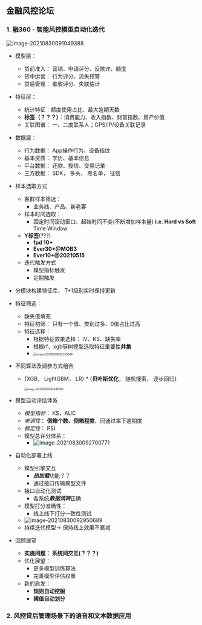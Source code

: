 ## 金融风控论坛 

### 1. 融360 - 智能风控模型自动化迭代

![image-20210830091049388](D:\笔记\0515-智能风控论坛笔记\智能风控系统.assets\image-20210830091049388-16302858512811.png)



- 模型层：
  - 贷前准入： 营销、申请评分、反欺诈、额度
  - 贷中运营： 行为评分、流失预警
  - 贷后管理： 催收评分、失联估计
- 特征层：
  - 统计特征：额度使用占比、最大逾期天数
  - **标签（？？？）**：消费能力、收入指数、财富指数、房产价值
  - 关联图谱： 一、二度联系人；GPS/IP/设备关联记录
- 数据层：
  - 行为数据： App操作行为、设备指纹
  - 基本资质： 学历、基本信息
  - 平台数据： 还款、授信、交易记录
  - 三方数据： SDK， 多头， 黑名单， 征信
- 样本选取方式
  - 客群样本筛选：
    - 业务线、产品、新老客
  - 样本时间选取：
    - 固定时间滚动窗口、起始时间不变(不断增加样本量) **i.e. Hard vs Soft** Time Window
  - **Y标签**(???)
    - **fpd 10+**
    - **Ever30+@MOB3**
    - **Ever10+@20210515**
  - 迭代触发方式
    - 模型指标触发
    - 定期触发
- 分模块构建特征库， T+1级别实时保持更新
- 特征筛选：
  - 缺失值填充
  - 特征初筛： 只有一个值、类别过多、0值占比过高
  - 特征选择：
    -  根据特征效果选择： IV、KS、缺失率
    - 根据rf、xgb等树模型选取特征重要性**并集**
    - <img src="D:\笔记\0515-智能风控论坛笔记\智能风控系统.assets\image-20210830092333644.png" alt="image-20210830092333644" style="zoom:50%;" />

- 不同算法及调参方式组合

  - {XGB， LightGBM， LR} * {**贝叶斯优化**， 随机搜索， 逐步回归}

    <img src="D:\笔记\0515-智能风控论坛笔记\智能风控系统.assets\image-20210830092446780.png" alt="image-20210830092446780" style="zoom:50%;" />

- 模型自动评估体系
  - *模型指标*： KS，AUC
  - *单调性*： **倒箱个数、倒箱程度**、同通过率下逾期度
  - *稳定性*： PSI
  - 模型总评分体系：
    - ![image-20210830092700771](D:\笔记\0515-智能风控论坛笔记\智能风控系统.assets\image-20210830092700771-16302868236412.png)

- 自动化部署上线
  - 模型引擎交互
    - ***热加载***功能？？
    - 通过接口传输模型文件
  - 接口自动化测试
    - 各系统***数据流转***正确
  - 模型打分准确性：
    - 线上线下打分一致性测试
  - ![image-20210830092950689](D:\笔记\0515-智能风控论坛笔记\智能风控系统.assets\image-20210830092950689-16302869920463.png)
  - 持续迭代模型-> 保持线上效果不衰减
- 回顾展望
  - **实施问题： 系统间交互(？？？)**
  - 优化展望：
    - 更多模型训练算法
    - 完善模型评估权重
  - 新的启发：
    - **规则自动挖掘**
    - **阈值自动划分**

### 2. 风控贷后管理场景下的语音和文本数据应用